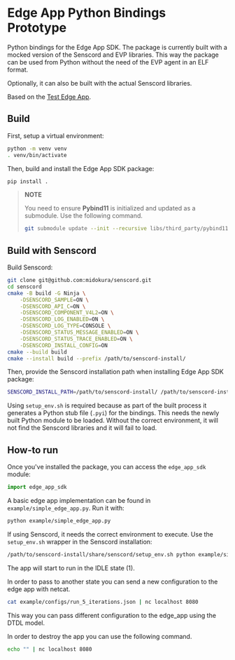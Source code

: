 # Edge App Python Bindings Prototype

Python bindings for the Edge App SDK. The package is currently built with a mocked version of the Senscord and EVP libraries. This way the package can be used from Python without the need of the EVP agent in an ELF format.

Optionally, it can also be built with the actual Senscord libraries.

Based on the [Test Edge App](../../sample_apps/tests/edge_app/README.md).

## Build

First, setup a virtual environment:

```sh
python -m venv venv
. venv/bin/activate
```

Then, build and install the Edge App SDK package:

```sh
pip install .
```

>**NOTE**
>
> You need to ensure **Pybind11** is initialized and updated as a submodule. Use the following command.
> ```sh
> git submodule update --init --recursive libs/third_party/pybind11
> ```

## Build with Senscord

Build Senscord:
```sh
git clone git@github.com:midokura/senscord.git
cd senscord
cmake -B build -G Ninja \
    -DSENSCORD_SAMPLE=ON \
    -DSENSCORD_API_C=ON \
    -DSENSCORD_COMPONENT_V4L2=ON \
    -DSENSCORD_LOG_ENABLED=ON \
    -DSENSCORD_LOG_TYPE=CONSOLE \
    -DSENSCORD_STATUS_MESSAGE_ENABLED=ON \
    -DSENSCORD_STATUS_TRACE_ENABLED=ON \
    -DSENSCORD_INSTALL_CONFIG=ON
cmake --build build
cmake --install build --prefix /path/to/senscord-install/
```

Then, provide the Senscord installation path when installing Edge App SDK package:

```sh
SENSCORD_INSTALL_PATH=/path/to/senscord-install/ /path/to/senscord-install/share/senscord/setup_env.sh pip install .
```

Using `setup_env.sh` is required because as part of the built process it generates a Python stub file (`.pyi`) for the bindings. This needs the newly built Python module to be loaded. Without the correct environment, it will not find the Senscord libraries and it will fail to load.

## How-to run

Once you've installed the package, you can access the `edge_app_sdk` module:
```python
import edge_app_sdk
```

A basic edge app implementation can be found in `example/simple_edge_app.py`. Run it with:
```sh
python example/simple_edge_app.py
```

If using Senscord, it needs the correct environment to execute. Use the `setup_env.sh` wrapper in the Senscord installation:
```sh
/path/to/senscord-install/share/senscord/setup_env.sh python example/simple_edge_app.py
```


The app will start to run in the IDLE state (1).

In order to pass to another state you can send a new configuration to the edge app with netcat.

```sh
cat example/configs/run_5_iterations.json | nc localhost 8080
```

This way you can pass different configuration to the edge_app using the DTDL model.

In order to destroy the app you can use the following command.

```sh
echo "" | nc localhost 8080
```

